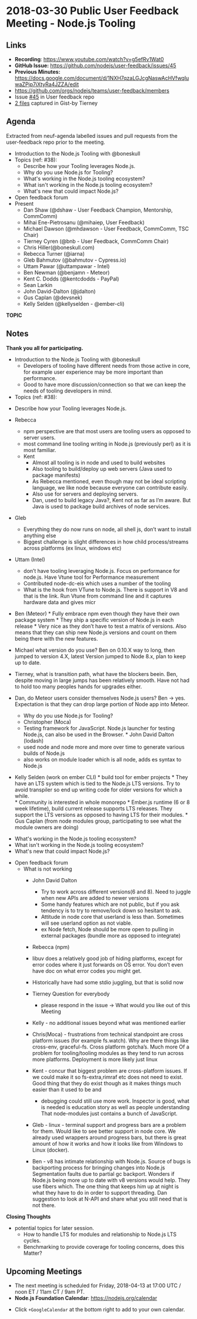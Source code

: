 # 2018-03-30 Public User Feedback Meeting - Node.js Tooling

## Links

* **Recording**: https://www.youtube.com/watch?v=g5efRv1Wat0 
* **GitHub Issue:** https://github.com/nodejs/user-feedback/issues/45 
* **Previous Minutes:** https://docs.google.com/document/d/1NXH7qzaLGJcgNaswAcHVfwqluwaZPjp7iXtyRa4JZZA/edit 
* https://github.com/orgs/nodejs/teams/user-feedback/members 
* Issue [#45](https://github.com/nodejs/user-feedback/issues/45) in User feedback repo
* [2 files](https://gist.github.com/bnb/ff9d8e95876737f88f8874e36169df6b) captured in Gist-by Tierney 

## Agenda
Extracted from neuf-agenda labelled issues and pull requests from the user-feedback repo prior to the meeting.
* Introduction to the Node.js Tooling with @boneskull
* Topics (ref: #38):
  - Describe how your Tooling leverages Node.js.
  - Why do you use Node.js for Tooling?
  - What's working in the Node.js tooling ecosystem?
  - What isn't working in the Node.js tooling ecosystem?
  - What's new that could impact Node.js?
* Open feedback forum
* Present
  * Dan Shaw (@dshaw - User Feedback Champion, Mentorship, CommComm)
  * Mihai Ene-Pietrosanu (@mihaiep, User Feedback)
  * Michael Dawson (@mhdawson - User Feedback, CommComm, TSC Chair)
  * Tierney Cyren (@bnb - User Feedback, CommComm Chair)
  * Chris Hiller(@boneskull.com)
  * Rebecca Turner (@iarna)
  * Gleb Bahmutov (@bahmutov - Cypress.io)
  * Uttam Pawar (@uttampawar - Intel)
  * Ben Newman (@benjamn - Meteor)
  * Kent C. Dodds (@kentcdodds - PayPal)
  * Sean Larkin
  * John David-Dalton (@jdalton)
  * Gus Caplan (@devsnek)
  * Kelly Selden (@kellyselden - @ember-cli)

**TOPIC**
## Notes
**Thank you all for participating.**
* Introduction to the Node.js Tooling with @boneskull
  * Developers of tooling have different needs from those active in core, for example user
    experience may be more important than performance.
  * Good to have more discussion/connection so that we can keep the needs of tooling
     developers in mind.
 * Topics (ref: #38):
  - Describe how your Tooling leverages Node.js.
  * Rebecca
      * npm perspective are that most users are tooling users as opposed to server users.
       * most command line tooling writing in Node.js (previously perl) as it is most familiar.
    * Kent
      * Almost all tooling is in node and used to build websites
      * Also tooling to build/deploy up web servers (Java used to package manifests)
      *  As Rebecca mentioned, even though may not be ideal scripting language, we like node because everyone can contribute easily. 
      * Also use for servers and deploying servers.
      * Dan, used to build legacy Java?, Kent not as far as I’m aware. But Java is used to package build archives of node services.
  * Gleb
    * Everything they do now runs on node, all shell js, don’t want to install anything else
    * Biggest challenge is slight differences in how child process/streams across platforms (ex linux, 
      windows etc)

  * Uttam (Intel)
    * don’t have tooling leveraging Node.js.  Focus on performance for node.js.  Have Vtune tool for
      Performance measurement
    * Contributed node-dc-eis which uses a number of the tooling
    * What is the hook from VTune to Node.js.  There is support in V8 and that is the link. Run
       Vtune from command line and it captures hardware data and gives micr
  *  Ben (Meteor)
    * Fully embrace npm even though they have their own package system
    * They ship a specific version of Node.js in each release
    * Very nice as they don’t have to test a matrix of versions.  Also means that they can ship
      new Node.js versions and count on them being there with the new features.
   * Michael what version do you use?  Ben on 0.10.X way to long, then jumped to version 4.X, latest
      Version jumped to Node 8.x, plan to keep up to date.
   * Tierney, what is transition path, what have the blockers beein.  Ben, despite
      moving in large jumps has been relatively smooth.  Have not had to hold too
     many peoples hands for upgrades either.
   * Dan, do Meteor users consider themselves Node.js users? Ben -> yes. Expectation is that they
     can drop large portion of Node app into Meteor.
  


        - Why do you use Node.js for Tooling?
     * Christopher (Moca) 
      * Testing framework for JavaScript.  Node.js launcher for testing Node.js, can also be used in the
        Browser.
    * John David Dalton (lodash)
      * used node and node more and more over time to generate various builds of Node.js
      * also works on module loader which is all node, adds es syntax to Node.js
   *  Kelly Selden (work on ember CLI)
    * build tool for ember projects
    * They have an LTS system which is tied to the Node.js LTS versions.  Try to avoid transpiler so
       end up writing code for older versions for which a while.  
     * Community is interested in whole monorepo 
     * Ember.js runtime (6 or 8 week lifetime), build current release supports LTS releases.  They 
       support the LTS versions as opposed to having LTS for their modules.
    * Gus Caplan (from node modules group, participating to see what the module owners are doing)
  - What's working in the Node.js tooling ecosystem?
  - What isn't working in the Node.js tooling ecosystem?
  - What's new that could impact Node.js?
* Open feedback forum
  * What is not working
    * John David Dalton
      * Try to work across different versions(6 and 8). Need to juggle when 
        new APIs are added to newer versions
      * Some handy features which are not public, but if you ask
        tendency is to try to remove/lock down so hesitant to ask.
      * Attitude in node core that userland is less than.  Sometimes
        will see userland option as not viable. 
       * ex Node fetch, Node should be more open to pulling in
         external packages (bundle more as opposed to integrate)

    *  Rebecca (npm)
      * libuv does a relatively good job of hiding platforms, except
        for error codes where it just forwards on OS error.  You don’t
        even have doc on what error codes you might get. 
      * Historically have had some stdio juggling, but that is solid
        now
    * Tierney Question for everybody 
      * please respond in the issue -> What would you like out of this
        Meeting
    * Kelly - no additional issues beyond what was mentioned earlier
    * Chris(Moca) - frustrations from technical standpoint are cross
      platform issues (for example fs.watch).  Why are there things
      like cross-env, graceful-fs.  Cross platform gotcha’s. Much more 
      Of a problem for tooling/tooling modules as they tend to run
      across more platforms.  Deployment is more likely just linux
    * Kent - concur that biggest problem are cross-platform issues. If
      we could make it so fs-extra,rimraf etc does not need to exist. 
      Good thing that they do exist though as it makes things much
      easier than it used to be and 
      * debugging could still use more work. Inspector is good, what
        is needed is education story as well as people understanding
        That node-modules just contains a bunch of JavaScript.
     * Gleb - linux - terminal support and progress bars are a problem
       for them.  Would like to see better support in node core. We already used wrappers around progress bars, but there is great amount of how it works and how it looks like from Windows to Linux (docker).

     * Ben - v8 has intimate relationship with Node.js.  Source of
       bugs is backporting process for bringing changes into Node.js
       Segmentation faults due to partial gc backport. Wonders if 
       Node.js being more up to date with v8 versions would help. They
       use fibers which.  The one thing that keeps him up at night
       is what they have to do in order to support threading.  Dan
       suggestion to look at N-API and share what you still need that
       is not there.

**Closing Thoughts**

* potential topics for later session. 
  * How to handle LTS for modules and relationship
   to Node.js LTS cycles.
  * Benchmarking to provide coverage for tooling concerns, does this
    Matter?


## Upcoming Meetings
* The next meeting is scheduled for Friday, 2018-04-13 at 17:00 UTC / noon ET / 11am CT / 9am PT.
* **Node.js Foundation Calendar**: https://nodejs.org/calendar
 - Click `+GoogleCalendar` at the bottom right to add to your own calendar.
